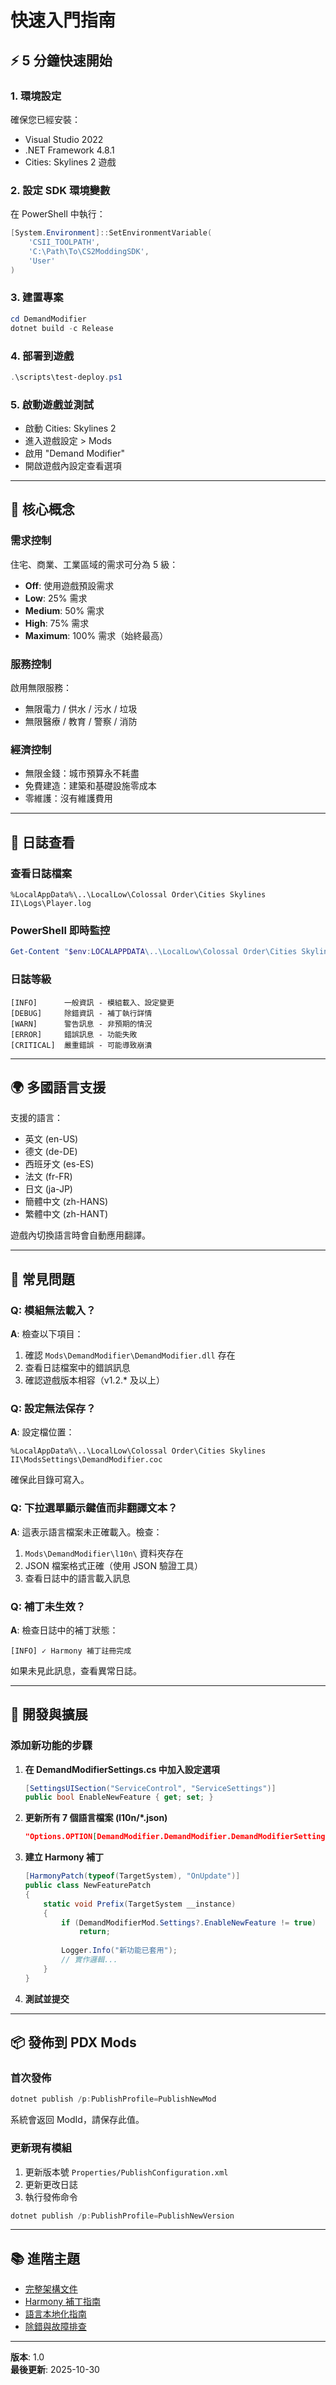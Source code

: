 # 快速入門指南

## ⚡ 5 分鐘快速開始

### 1. 環境設定

確保您已經安裝：
- Visual Studio 2022
- .NET Framework 4.8.1
- Cities: Skylines 2 遊戲

### 2. 設定 SDK 環境變數

在 PowerShell 中執行：

```powershell
[System.Environment]::SetEnvironmentVariable(
    'CSII_TOOLPATH',
    'C:\Path\To\CS2ModdingSDK',
    'User'
)
```

### 3. 建置專案

```powershell
cd DemandModifier
dotnet build -c Release
```

### 4. 部署到遊戲

```powershell
.\scripts\test-deploy.ps1
```

### 5. 啟動遊戲並測試

- 啟動 Cities: Skylines 2
- 進入遊戲設定 > Mods
- 啟用 "Demand Modifier"
- 開啟遊戲內設定查看選項

---

## 📖 核心概念

### 需求控制

住宅、商業、工業區域的需求可分為 5 級：
- **Off**: 使用遊戲預設需求
- **Low**: 25% 需求
- **Medium**: 50% 需求
- **High**: 75% 需求
- **Maximum**: 100% 需求（始終最高）

### 服務控制

啟用無限服務：
- 無限電力 / 供水 / 污水 / 垃圾
- 無限醫療 / 教育 / 警察 / 消防

### 經濟控制

- 無限金錢：城市預算永不耗盡
- 免費建造：建築和基礎設施零成本
- 零維護：沒有維護費用

---

## 🔧 日誌查看

### 查看日誌檔案

```
%LocalAppData%\..\LocalLow\Colossal Order\Cities Skylines II\Logs\Player.log
```

### PowerShell 即時監控

```powershell
Get-Content "$env:LOCALAPPDATA\..\LocalLow\Colossal Order\Cities Skylines II\Logs\Player.log" -Wait -Tail 50 | Select-String "DemandModifier"
```

### 日誌等級

```
[INFO]      一般資訊 - 模組載入、設定變更
[DEBUG]     除錯資訊 - 補丁執行詳情
[WARN]      警告訊息 - 非預期的情況
[ERROR]     錯誤訊息 - 功能失敗
[CRITICAL]  嚴重錯誤 - 可能導致崩潰
```

---

## 🌍 多國語言支援

支援的語言：
- 英文 (en-US)
- 德文 (de-DE)
- 西班牙文 (es-ES)
- 法文 (fr-FR)
- 日文 (ja-JP)
- 簡體中文 (zh-HANS)
- 繁體中文 (zh-HANT)

遊戲內切換語言時會自動應用翻譯。

---

## 🎯 常見問題

### Q: 模組無法載入？

**A**: 檢查以下項目：
1. 確認 `Mods\DemandModifier\DemandModifier.dll` 存在
2. 查看日誌檔案中的錯誤訊息
3. 確認遊戲版本相容（v1.2.* 及以上）

### Q: 設定無法保存？

**A**: 設定檔位置：
```
%LocalAppData%\..\LocalLow\Colossal Order\Cities Skylines II\ModsSettings\DemandModifier.coc
```

確保此目錄可寫入。

### Q: 下拉選單顯示鍵值而非翻譯文本？

**A**: 這表示語言檔案未正確載入。檢查：
1. `Mods\DemandModifier\l10n\` 資料夾存在
2. JSON 檔案格式正確（使用 JSON 驗證工具）
3. 查看日誌中的語言載入訊息

### Q: 補丁未生效？

**A**: 檢查日誌中的補丁狀態：
```
[INFO] ✓ Harmony 補丁註冊完成
```

如果未見此訊息，查看異常日誌。

---

## 🚀 開發與擴展

### 添加新功能的步驟

1. **在 DemandModifierSettings.cs 中加入設定選項**
   ```csharp
   [SettingsUISection("ServiceControl", "ServiceSettings")]
   public bool EnableNewFeature { get; set; }
   ```

2. **更新所有 7 個語言檔案 (l10n/*.json)**
   ```json
   "Options.OPTION[DemandModifier.DemandModifier.DemandModifierSettings.EnableNewFeature]": "New Feature"
   ```

3. **建立 Harmony 補丁**
   ```csharp
   [HarmonyPatch(typeof(TargetSystem), "OnUpdate")]
   public class NewFeaturePatch
   {
       static void Prefix(TargetSystem __instance)
       {
           if (DemandModifierMod.Settings?.EnableNewFeature != true)
               return;
           
           Logger.Info("新功能已套用");
           // 實作邏輯...
       }
   }
   ```

4. **測試並提交**

---

## 📦 發佈到 PDX Mods

### 首次發佈

```powershell
dotnet publish /p:PublishProfile=PublishNewMod
```

系統會返回 ModId，請保存此值。

### 更新現有模組

1. 更新版本號 `Properties/PublishConfiguration.xml`
2. 更新更改日誌
3. 執行發佈命令

```powershell
dotnet publish /p:PublishProfile=PublishNewVersion
```

---

## 📚 進階主題

- [完整架構文件](./ARCHITECTURE.md)
- [Harmony 補丁指南](./guides/PATCH_GUIDE.md)
- [語言本地化指南](./guides/LOCALIZATION_GUIDE.md)
- [除錯與故障排查](./troubleshooting/FIX_CHECKLIST.md)

---

**版本**: 1.0  
**最後更新**: 2025-10-30
